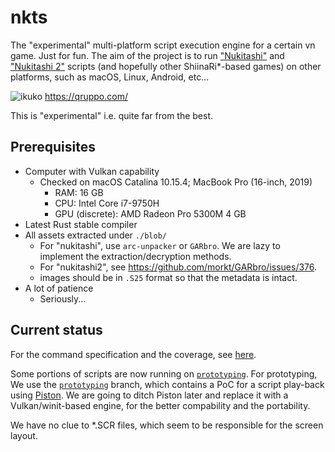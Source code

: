 # nkts

The "experimental" multi-platform script execution engine for a certain vn game. Just for fun.
The aim of the project is to run ["Nukitashi"](https://qruppo.com/products/nukitashi/) and 
["Nukitashi 2"](https://qruppo.com/products/nukitashi2/) scripts (and hopefully other ShiinaRi*-based
games) on other platforms, such as macOS, Linux, Android, etc...

![ikuko](assets/screenshot_ikuko.png)
https://qruppo.com/

This is "experimental" i.e. quite far from the best.

## Prerequisites

* Computer with Vulkan capability
    * Checked on macOS Catalina 10.15.4; MacBook Pro (16-inch, 2019)
        * RAM: 16 GB
        * CPU: Intel Core i7-9750H
        * GPU (discrete): AMD Radeon Pro 5300M 4 GB
* Latest Rust stable compiler
* All assets extracted under `./blob/`
    * For "nukitashi", use `arc-unpacker` or `GARbro`. We are lazy to implement the extraction/decryption methods.
    * For "nukitashi2", see https://github.com/morkt/GARbro/issues/376.
    * images should be in `.S25` format so that the metadata is intact.
* A lot of patience
    * Seriously...

## Current status

For the command specification and the coverage, see [here](COMMANDS.md).

Some portions of scripts are now running on [`prototyping`](https://github.com/3c1u/nkts/tree/prototyping).
For prototyping, We use the [`prototyping`](https://github.com/3c1u/nkts/tree/prototyping) branch, which contains
a PoC for a script play-back using [Piston](https://github.com/PistonDevelopers/piston). We are going to
ditch Piston later and replace it with a Vulkan/winit-based engine, for the better compability and the portability.

We have no clue to *.SCR files, which seem to be responsible for the screen layout.
